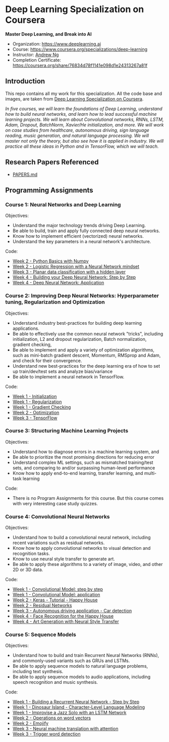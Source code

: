 # Deep Learning Specialization on Coursera
**Master Deep Learning, and Break into AI**

- Organization: https://www.deeplearning.ai
- Course: https://www.coursera.org/specializations/deep-learning
- Instructor: [Andrew Ng](http://www.andrewng.org/)
- Completion Certificate: https://coursera.org/share/76834d78f1141e098d1e24313267a81f

## Introduction

This repo contains all my work for this specialization. All the code base and images, are taken from [Deep Learning Specialization on Coursera](https://www.coursera.org/specializations/deep-learning).

*In five courses, we will learn the foundations of Deep Learning, understand how to build neural networks, and learn how to lead successful machine learning projects. We will learn about Convolutional networks, RNNs, LSTM, Adam, Dropout, BatchNorm, Xavier/He initialization, and more. We will work on case studies from healthcare, autonomous driving, sign language reading, music generation, and natural language processing. We will master not only the theory, but also see how it is applied in industry. We will practice all these ideas in Python and in TensorFlow, which we will teach.*

## Research Papers Referenced
- [PAPERS.md](./PAPERS.md)

## Programming Assignments

### Course 1: Neural Networks and Deep Learning

  Objectives:
  + Understand the major technology trends driving Deep Learning.
  + Be able to build, train and apply fully connected deep neural networks. 
  + Know how to implement efficient (vectorized) neural networks. 
  + Understand the key parameters in a neural network's architecture. 

  
Code:
  + [Week 2 - Python Basics with Numpy](https://github.com/surajn581/deeplearning.ai_specialization/tree/master/01_Neural_Networks_and_Deep_Learning/Week%202/Python%20Basics%20with%20Numpy/Python_Basics_With_Numpy_v3a.ipynb)
  + [Week 2 - Logistic Regression with a Neural Network mindset](https://github.com/surajn581/deeplearning.ai_specialization/tree/master/01_Neural_Networks_and_Deep_Learning/Week%202/Logistic%20Regression%20as%20a%20Neural%20Network/Logistic_Regression_with_a_Neural_Network_mindset_v6a.ipynb)
  + [Week 3 - Planar data classification with a hidden layer](https://github.com/surajn581/deeplearning.ai_specialization/tree/master/01_Neural_Networks_and_Deep_Learning/Week%203/Planar%20data%20classification%20with%20one%20hidden%20layer/Planar_data_classification_with_onehidden_layer_v6c.ipynb)
  + [Week 4 - Building your Deep Neural Network: Step by Step](https://github.com/surajn581/deeplearning.ai_specialization/tree/master/01_Neural_Networks_and_Deep_Learning/Week%204/Building%20your%20Deep%20Neural%20Network%20-%20Step%20by%20Step/Building_your_Deep_Neural_Network_Step_by_Step_v8a.ipynb)
  + [Week 4 - Deep Neural Network: Application](https://github.com/surajn581/deeplearning.ai_specialization/tree/master/01_Neural_Networks_and_Deep_Learning/Week%204/Deep%20Neural%20Network%20Application_%20Image%20Classification)

### Course 2: Improving Deep Neural Networks: Hyperparameter tuning, Regularization and Optimization

  Objectives:  
  + Understand industry best-practices for building deep learning applications. 
  + Be able to effectively use the common neural network "tricks", including initialization, L2 and dropout regularization, Batch normalization, gradient checking, 
  + Be able to implement and apply a variety of optimization algorithms, such as mini-batch gradient descent, Momentum, RMSprop and Adam, and check for their convergence. 
  + Understand new best-practices for the deep learning era of how to set up train/dev/test sets and analyze bias/variance
  + Be able to implement a neural network in TensorFlow. 

  Code:
  + [Week 1 - Initialization](https://github.com/surajn581/deeplearning.ai_specialization/tree/master/02_Improving_Deep_Neural_Networks/week5/Initialization)
  + [Week 1 - Regularization](https://github.com/surajn581/deeplearning.ai_specialization/tree/master/02_Improving_Deep_Neural_Networks/week5/Regularization)
  + [Week 1 - Gradient Checking](https://github.com/surajn581/deeplearning.ai_specialization/tree/master/02_Improving_Deep_Neural_Networks/week5/Gradient%20Checking/Gradient%2BChecking%2Bv1.ipynb)
  + [Week 2 - Optimization](https://github.com/surajn581/deeplearning.ai_specialization/tree/master/02_Improving_Deep_Neural_Networks/week6/Optimization_methods_v1b.ipynb)
  + [Week 3 - TensorFlow](https://github.com/surajn581/deeplearning.ai_specialization/tree/master/02_Improving_Deep_Neural_Networks/week7/TensorFlow_Tutorial_v3b.ipynb)

### Course 3: Structuring Machine Learning Projects

  Objectives:  
  + Understand how to diagnose errors in a machine learning system, and 
  + Be able to prioritize the most promising directions for reducing error
  + Understand complex ML settings, such as mismatched training/test sets, and comparing to and/or surpassing human-level performance
  + Know how to apply end-to-end learning, transfer learning, and multi-task learning

   Code:
  +   There is no Program Assignments for this course. But this course comes with very interesting case study quizzes.
  
### Course 4: Convolutional Neural Networks

  Objectives:  
  + Understand how to build a convolutional neural network, including recent variations such as residual networks.
  + Know how to apply convolutional networks to visual detection and recognition tasks.
  + Know to use neural style transfer to generate art.
  + Be able to apply these algorithms to a variety of image, video, and other 2D or 3D data.

  Code:
  + [Week 1 - Convolutional Model: step by step](https://github.com/surajn581/deeplearning.ai_specialization/tree/master/04_Convolutional_Neural_Networks/week1/Convolution_model_Step_by_Step_v2a.ipynb)
  + [Week 1 - Convolutional Model: application](https://github.com/surajn581/deeplearning.ai_specialization/tree/master/04_Convolutional_Neural_Networks/week1/Convolution_model_Application_v1a.ipynb)
  + [Week 2 - Keras - Tutorial - Happy House](https://github.com/surajn581/deeplearning.ai_specialization/tree/master/04_Convolutional_Neural_Networks/week2/KerasTutorial/Keras_Tutorial_v2a.ipynb)
  + [Week 2 - Residual Networks](https://github.com/surajn581/deeplearning.ai_specialization/tree/master/04_Convolutional_Neural_Networks/week2/ResNets)
  + [Week 3 - Autonomous driving application - Car detection](https://github.com/surajn581/deeplearning.ai_specialization/tree/master/04_Convolutional_Neural_Networks/week3/Car%20detection%20for%20Autonomous%20Driving/Autonomous_driving_application_Car_detection_v3a.ipynb)
  + [Week 4 - Face Recognition for the Happy House](https://github.com/surajn581/deeplearning.ai_specialization/tree/master/04_Convolutional_Neural_Networks/week4/Face%20Recognition/Face_Recognition_v3a.ipynb)
  + [Week 4 - Art Generation with Neural Style Transfer](https://github.com/surajn581/deeplearning.ai_specialization/tree/master/04_Convolutional_Neural_Networks/week4/Neural%20Style%20Transfer/Art_Generation_with_Neural_Style_Transfer_v3a.ipynb)
  
### Course 5: Sequence Models
  
  Objectives:
  + Understand how to build and train Recurrent Neural Networks (RNNs), and commonly-used variants such as GRUs and LSTMs.
  + Be able to apply sequence models to natural language problems, including text synthesis. 
  + Be able to apply sequence models to audio applications, including speech recognition and music synthesis.
  
  Code:
  + [Week 1 - Building a Recurrent Neural Network - Step by Step](https://github.com/surajn581/deeplearning.ai_specialization/tree/master/04_Convolutional_Neural_Networks/week4/Neural%20Style%20Transfer/Art_Generation_with_Neural_Style_Transfer_v3a.ipynb)
  + [Week 1 - Dinosaur Island - Character-Level Language Modeling](https://github.com/surajn581/deeplearning.ai_specialization/tree/master/05_Sequence_Models/Week%201/Dinosaur%20Island%20--%20Character-level%20language%20model/Dinosaurus_Island_Character_level_language_model_final_v3a.ipynb)
  + [Week 1 - Improvise a Jazz Solo with an LSTM Network](https://github.com/surajn581/deeplearning.ai_specialization/tree/master/05_Sequence_Models/Week%201/Jazz%20improvisation%20with%20LSTM)
  + [Week 2 - Operations on word vectors](https://github.com/surajn581/deeplearning.ai_specialization/tree/master/05_Sequence_Models/Week%202/Word%20Vector%20Representation/Operations_on_word_vectors_v2a.ipynb)
  + [Week 2 - Emojify](https://github.com/surajn581/deeplearning.ai_specialization/tree/master/05_Sequence_Models/Week%202/Emojify/Emojify_v2a.ipynb)
  + [Week 3 - Neural machine translation with attention](https://github.com/surajn581/deeplearning.ai_specialization/tree/master/05_Sequence_Models/Week%203/Machine%20Translation/Neural_machine_translation_with_attention_v4a.ipynb)
  + [Week 3 - Trigger word detection](https://github.com/surajn581/deeplearning.ai_specialization/tree/master/05_Sequence_Models/Week%203/Trigger%20word%20detection/Trigger_word_detection_v1a.ipynb)